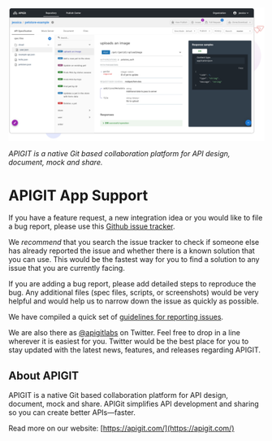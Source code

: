<a href="https://apigit.com/"><img src="images/api-main.png" /></a><br />

_APIGIT is a native Git based collaboration platform for API design, document, mock and share._

# APIGIT App Support

If you have a feature request, a new integration idea or you would like to file a bug report, please use this [Github issue tracker](https://github.com/apigitlabs/apigit-support/issues). 

We _recommend_ that you search the issue tracker to check if someone else has already reported the issue and whether there is a known solution that you can use. This would be the fastest way for you to find a solution to any issue that you are currently facing.

If you are adding a bug report, please add detailed steps to reproduce the bug. Any additional files (spec files, scripts, or screenshots) would be very helpful and would help us to narrow down the issue as quickly as possible. 

We have compiled a quick set of [guidelines for reporting issues](#guidelines-for-reporting-issues).

We are also there as [@apigitlabs](https://www.twitter.com/apigitlabs) on Twitter. Feel free to drop in a line wherever it is easiest for you. Twitter would be the best place for you to stay updated with the latest news, features, and releases regarding APIGIT.

## About APIGIT

APIGIT is a native Git based collaboration platform for API design, document, mock and share. APIGit simplifies API development and sharing so you can create better APIs—faster.

Read more on our website: [https://apigit.com/](https://apigit.com/)
